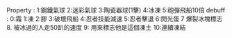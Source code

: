 Property : 1:鋼鐵氣球 2:迷彩氣球 3:陶瓷器球(1擊) 4:冰凍 5:砲彈飛船10倍
debuff : 0:霜 1:凍 2:膠 3:破壞飛船 4:忍者技能減速 5:忍者擊退 6:閃光蛋 7 爆裂冰塊標志 8. 被冰過的人走50趴的速度 9: 用來標志他是這個凍土 10:連續凍結
